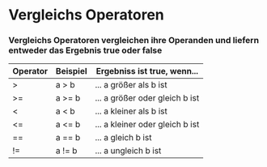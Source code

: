 # Vergleichs Operatoren

### Vergleichs Operatoren vergleichen ihre Operanden und liefern entweder das Ergebnis **true** oder **false**

|   Operator	|  Beispiel 	|  Ergebniss ist true, wenn... 	|
|---	|---	|---	|
|   >	|  a > b	|  ... a größer als b ist 	|
|  >= 	|  a >= b 	| ... a größer oder gleich b ist |
|   <	|  a < b	|  ... a kleiner als b ist 	|
|  <= 	|  a <= b	|  ... a kleiner oder gleich b ist 	|
|  == 	|  a == b 	|  ... a gleich b ist 	|
|  != 	|  a != b 	|   ... a ungleich b ist 	|
